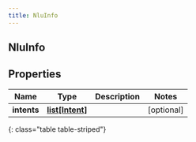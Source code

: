 ```yaml
---
title: NluInfo
---
```

## NluInfo

## Properties

|Name | Type | Description | Notes|
|------------ | ------------- | ------------- | -------------|
| **intents** | [**list[Intent]**](Intent.html) |  | [optional] |
{: class="table table-striped"}


